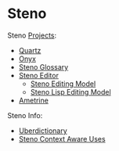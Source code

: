 # Steno

Steno [Projects](projects.md):

- [Quartz](quartz.md)
- [Onyx](onyx.md)
- [Steno Glossary](steno-glossary.md)
- [Steno Editor](steno-editor.md)
  - [Steno Editing Model](steno-editing-model.md)
  - [Steno Lisp Editing Model](steno-lisp-editing-model.md)
- [Ametrine](ametrine.md)

Steno Info:

- [Uberdictionary](uberdictionary.md)
- [Steno Context Aware Uses](steno-context-aware-uses.md)
